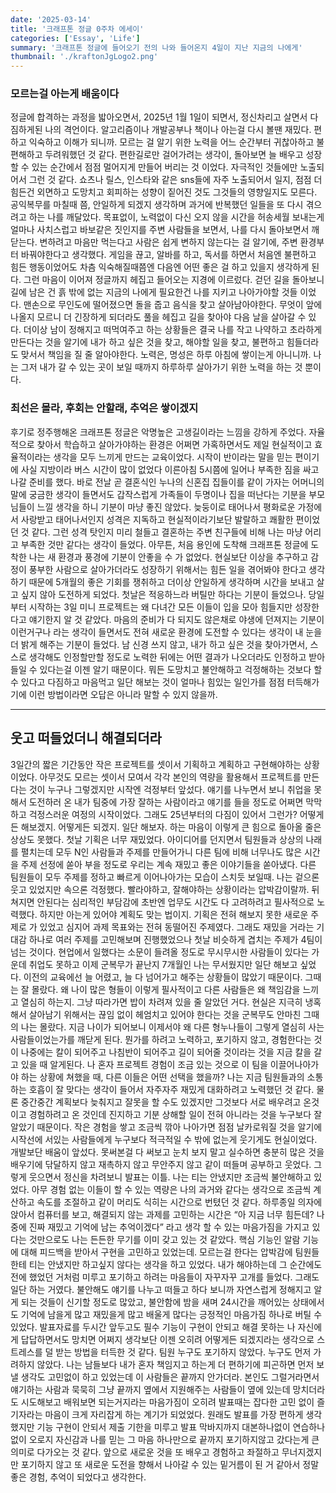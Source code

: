 ```yaml
---
date: '2025-03-14'
title: '크래프톤 정글 0주차 에세이'
categories: ['Essay', 'Life']
summary: '크래프톤 정글에 들어오기 전의 나와 들어온지 4일이 지난 지금의 나에게'
thumbnail: './kraftonJgLogo2.png'
---
```


### 모르는걸 아는게 배움이다

정글에 합격하는 과정을 밟아오면서, 2025년 1월 1일이 되면서, 정신차리고 살면서 다짐하게된 나의 격언이다. 알고리즘이나 개발공부나 책이나 아는걸 다시 볼땐 재밌다. 편하고 익숙하고 이해가 되니까. 모르는 걸 알기 위한 노력을 어느 순간부터 귀찮아하고 불편해하고 두려워했던 것 같다. 편한길로만 걸어가려는 생각이, 돌아보면 늘 배우고 성장할 수 있는 순간에서 점점 멀어지게 만들어 버리는 것 이었다. 자극적인 것들에만 노출되어서 그런 것 같다. 쇼츠나 릴스, 인스타와 같은 sns들에 자주 노출되어서 일지, 점점 더 힘든건 외면하고 도망치고 회피하는 성향이 짙어진 것도 그것들의 영향일지도 모른다. 공익복무를 마칠때 쯤, 안일하게 되겠지 생각하며 과거에 반복했던 일들을 또 다시 겪으려고 하는 나를 깨달았다. 목표없이, 노력없이 다신 오지 않을 시간을 허송세월 보내는게 얼마나 사치스럽고 바보같은 짓인지를 주변 사람들을 보면서, 나를 다시 돌아보면서 깨닫는다. 변하려고 마음만 먹는다고 사람은 쉽게 변하지 않는다는 걸 알기에, 주변 환경부터 바꿔야한다고 생각했다. 게임을 끊고, 알바를 하고, 독서를 하면서 처음엔 불편하고 힘든 행동이었어도 차츰 익숙해질때쯤엔 다음엔 어떤 좋은 걸 하고 있을지 생각하게 된다. 그런 마음이 이어져 정글까지 헤집고 들어오는 지경에 이르렀다. 걷던 길을 돌아보니 길에 남은 건 흙 밖에 없는 지금의 나에게 필요한건 나를 지키고 나아가야할 것들 이었다. 맨손으로 무인도에 떨어졌으면 돌을 줍고 음식을 찾고 살아남아야한다. 무엇이 앞에 나올지 모르니 더 긴장하게 되더라도 풀을 헤집고 길을 찾아야 다음 날을 살아갈 수 있다. 더이상 남이 정해지고 떠먹여주고 하는 상황들은 결국 나를 작고 나약하고 초라하게 만든다는 것을 알기에 내가 하고 싶은 것을 찾고, 해야할 일을 찾고, 불편하고 힘들더라도 맞서서 책임을 질 줄 알아야한다. 노력은, 명성은 하루 아침에 쌓이는게 아니니까. 나는 그저 내가 갈 수 있는 곳이 보일 때까지 하루하루 살아가기 위한 노력을 하는 것 뿐이다.

### 최선은 몰라, 후회는 안할래, 추억은 쌓이겠지

후기로 정주행해온 크래프톤 정글은 악명높은 고생길이라는 느낌을 강하게 주었다. 자율적으로 찾아서 학습하고 살아가야하는 환경은 어쩌면 가혹하면서도 제일 현실적이고 효율적이라는 생각을 모두 느끼게 만드는 교육이었다. 시작이 반이라는 말을 믿는 편이기에 사실 지방이라 버스 시간이 많이 없었다 이른아침 5시쯤에 일어나 부족한 짐을 싸고 나갈 준비를 했다. 바로 전날 곧 결혼식인 누나의 신혼집 집들이를 같이 가자는 어머니의 말에 궁금한 생각이 들면서도 갑작스럽게 가족들이 두명이나 집을 떠난다는 기분을 부모님들이 느낄 생각을 하니 기분이 마냥 좋진 않았다. 늦둥이로 태어나서 평화로운 가정에서 사랑받고 태어나서인지 성격은 지독하고 현실적이라기보단 발랄하고 쾌활한 편이었던 것 같다. 그런 성격 탓인지 미리 철들고 결혼하는 주변 친구들에 비해 나는 마냥 어리고 부족한 것만 같다는 생각이 들었다. 아무튼, 처음 용인에 도착해 크래프톤 정글에 도착한 나는 새 환경과 풍경에 기분이 안좋을 수 가 없었다. 현실보단 이상을 추구하고 감정이 풍부한 사람으로 살아가더라도 성장하기 위해서는 힘든 일을 겪어봐야 한다고 생각하기 때문에 5개월의 좋은 기회를 쟁취하고 더이상 안일하게 생각하며 시간을 보내고 살고 싶지 않아 도전하게 되었다. 첫날은 적응하느라 버틸만 하다는 기분이 들었으나. 당일부터 시작하는 3일 미니 프로젝트는 왜 다녀간 모든 이들이 입을 모아 힘들지만 성장한다고 얘기한지 알 것 같았다. 마음의 준비가 다 되지도 않은채로 야생에 던져지는 기분이 이런거구나 라는 생각이 들면서도 전혀 새로운 환경에 도전할 수 있다는 생각이 내 눈을 더 밝게 해주는 기분이 들었다. 남 신경 쓰지 않고, 내가 하고 싶은 것을 찾아가면서, 스스로 생각해도 인정할만할 정도로 노력한 뒤에는 어떤 결과가 나오더라도 인정하고 받아들일 수 있다는걸 이젠 알기 때문이다. 뭐든 도망치고 불안해하고 걱정해하는 것보다 할 수 있다고 다짐하고 마음먹고 일단 해보는 것이 얼마나 힘있는 일인가를 점점 터득해가기에 이런 방법이라면 오답은 아니라 말할 수 있지 않을까.

---

## 웃고 떠들었더니 해결되더라

3일간의 짧은 기간동안 작은 프로젝트를 셋이서 기획하고 계획하고 구현해야하는 상황이었다. 아무것도 모르는 셋이서 모여서 각각 본인의 역량을 활용해서 프로젝트를 만든다는 것이 누구나 그렇겠지만 시작엔 걱정부터 앞섰다. 얘기를 나누면서 보니 취업을 못해서 도전하러 온 내가 팀중에 가장 잘하는 사람이라고 얘기를 들을 정도로 어쩌면 막막하고 걱정스러운 여정의 시작이었다. 그래도 25년부터의 다짐이 있어서 그런가? 어떻게든 해보겠지. 어떻게든 되겠지. 일단 해보자. 하는 마음이 이렇게 큰 힘으로 돌아올 줄은 상상도 못했다. 첫날 기획은 너무 재밌었다. 아이디어를 던지면서 팀원들과 상상의 나래를 펼치는데 모두 N인 사람들과 주제를 만들어가니 다른 팀에 비해 너무나도 많은 시간을 주제 선정에 쏟아 부을 정도로 우리는 계속 재밌고 좋은 이야기들을 쏟아냈다. 다른 팀원들이 모두 주제를 정하고 빠르게 이어나아가는 모습이 스치듯 보일때. 나는 겉으론 웃고 있었지만 속으론 걱정했다. 빨라야하고, 잘해야하는 상황이라는 압박감이랄까. 뒤쳐지면 안된다는 심리적인 부담감에 초반엔 업무도 시간도 다 고려하려고 필사적으로 노력했다. 하지만 아는게 있어야 계획도 맞는 법이지. 기획은 전혀 해보지 못한 새로운 주제로 가 있었고 심지어 과제 목표와는 전혀 동떨어진 주제였다. 그래도 재밌을 거라는 기대감 하나로 여러 주제를 고민해보며 진행했었으나 첫날 비슷하게 겹치는 주제가 4팀이 넘는 것이다. 현업에서 일했다는 소문이 들려올 정도로 무시무시한 사람들이 있다는 가운데 취업도 못하고 이제 군복무가 끝난지 7개월인 나는 무서웠지만 일단 해보고 싶었다. 이전의 교육에선 늘 어렸고, 늘 다 넘어가고 해주는 상황들이 많았기 때문이다. 그때는 잘 몰랐다. 왜 나이 많은 형들이 이렇게 필사적이고 다른 사람들은 왜 책임감을 느끼고 열심히 하는지. 그냥 따라가면 밥이 차려져 있을 줄 알았던 거다. 현실은 지극히 냉혹해서 살아남기 위해서는 끊임 없이 헤엄치고 있어야 한다는 것을 군복무도 안마친 그때의 나는 몰랐다. 지금 나이가 되어보니 이제서야 왜 다른 형누나들이 그렇게 열심히 사는 사람들이었는가를 깨닫게 된다. 뭔가를 하려고 노력하고, 포기하지 않고, 경험한다는 것이 나중에는 칼이 되어주고 나침반이 되어주고 길이 되어줄 것이라는 것을 지금 칼을 갈고 있을 때 알게된다. 나 혼자 프로젝트 경험이 조금 있는 것으로 이 팀을 이끌어나아가야 하는 상황에 쳐했을 때, 다른 이들은 어떤 선택을 했을까? 나는 지금 팀원들과의 소통하는 호흡이 잘 맞다는 생각이 들어서 자주자주 재밌게 대화하려고 노력했던 것 같다. 물론 중간중간 계획보다 늦춰지고 잘못을 할 수도 있겠지만 그것보다 서로 배우려고 온것이고 경험하려고 온 것인데 진지하고 기분 상해할 일이 전혀 아니라는 것을 누구보다 잘 알았기 때문이다. 작은 경험을 쌓고 조금씩 깎아 나아가면 점점 날카로워질 것을 알기에 시작선에 서있는 사람들에게 누구보다 적극적일 수 밖에 없는게 웃기게도 현실이었다. 개발보단 배움이 앞섰다. 못써본걸 다 써보고 눈치 보지 말고 실수하면 충분히 많은 것을 배우기에 닦달하지 않고 재촉하지 않고 무안주지 않고 같이 떠들며 공부하고 웃었다. 그렇게 웃으면서 정신을 차려보니 발표는 이틀. 나는 티는 안냈지만 조금씩 불안해하고 있었다. 아무 경험 없는 이들이 할 수 있는 역량은 나의 과거와 같다는 생각으로 조금씩 계산하고 속도를 조절하고 같이 머리도 식히는 시간으로 번텼던 것 같다. 하루종일 의자에 앉아서 컴퓨터를 보고, 해결되지 않는 과제를 고민하는 시간은 “아 지금 너무 힘든데? 나중에 진짜 재밌고 기억에 남는 추억이겠다” 라고 생각 할 수 있는 마음가짐을 가지고 있다는 것만으로도 나는 든든한 무기를 이미 갖고 있는 것 같았다. 핵심 기능인 알람 기능에 대해 피드백을 받아서 구현을 고민하고 있었는데. 모르는걸 한다는 압박감에 팀원들한테 티는 안냈지만 하고싶지 않다는 생각을 하고 있었다. 내가 해야하는데 그 순간에도 전에 했었던 거처럼 미루고 포기하고 하려는 마음들이 자꾸자꾸 고개를 들었다. 그래도 일단 하는 거였다. 불안해도 얘기를 나누고 떠들고 하다 보니까 자연스럽게 정해지고 알게 되는 것들이 신기할 정도로 많았고, 불안함에 밤을 새며 24시간을 깨어있는 상태에서도 기억에 남을게 많고 재밌을게 많고 배울게 많다는 긍정적인 마음가짐 하나로 버틸 수 있었다. 발표자료를 두시간 앞두고도 필수 기능이 구현이 안되고 해결 못하는 나 자신에게 답답하면서도 망치면 어쩌지 생각보단 이젠 오히려 어떻게든 되겠지라는 생각으로 스트레스를 덜 받는 방법을 터득한 것 같다. 팀원 누구도 포기하지 않았다. 누구도 먼저 가려하지 않았다. 나는 남들보다 내가 혼자 책임지고 하는게 더 편하기에 피곤하면 먼저 보낼 생각도 고민없이 하고 있었는데 이 사람들은 끝까지 안가더라. 본인도 그럴거라면서 얘기하는 사람과 묵묵히 그냥 끝까지 옆에서 지원해주는 사람들이 옆에 있는데 망치더라도 시도해보고 배워보면 되는거지라는 마음가짐이 오히려 발표때는 잡다한 고민 없이 즐기자라는 마음이 크게 자리잡게 하는 계기가 되었었다. 원래도 발표를 가장 편하게 생각했지만 기능 구현이 안되서 제출 기한을 미루고 발표 막바지까지 대본하나없이 연습하나없이 오로지 자신감과 나를 믿는 그 마음 하나만으로 끝까지 포기하지않고 갔다는게 큰 의미로 다가오는 것 같다. 앞으로 새로운 것을 또 배우고 경험하고 좌절하고 무너지겠지만 포기하지 않고 또 새로운 도전을 향해서 나아갈 수 있는 밑거름이 된 거 같아서 정말 좋은 경험, 추억이 되었다고 생각한다.
